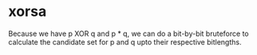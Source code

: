 xorsa
=====

Because we have p XOR q and p * q, we can do a bit-by-bit bruteforce to calculate the candidate set for p and q upto their respective bitlengths.
